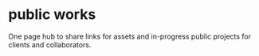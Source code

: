 # public works
One page hub to share links for assets and in-progress public projects for clients and collaborators.
